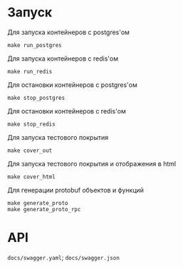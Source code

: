 # Запуск

Для запуска контейнеров с postgres'ом
```shell
make run_postgres
```

Для запуска контейнеров с redis'ом
```shell
make run_redis
```
Для остановки контейнеров с postgres'ом
```shell
make stop_postgres
```

Для остановки контейнеров с redis'ом
```shell
make stop_redis
```

Для запуска тестового покрытия
```shell
make cover_out
```

Для запуска тестового покрытия и отображения в html
```shell
make cover_html
```

Для генерации protobuf объектов и функций
```shell
make generate_proto
make generate_proto_rpc
```


# API

`docs/swagger.yaml`;
`docs/swagger.json`


